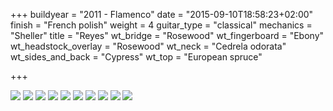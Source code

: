 +++
buildyear = "2011  -  Flamenco"
date = "2015-09-10T18:58:23+02:00"
finish = "French polish"
weight = 4
guitar_type = "classical"
mechanics = "Sheller"
title = "Reyes"
wt_bridge = "Rosewood"
wt_fingerboard = "Ebony"
wt_headstock_overlay = "Rosewood"
wt_neck = "Cedrela odorata"
wt_sides_and_back = "Cypress"
wt_top = "European spruce"

+++

![](/img/guitar/reyes/guitars_003.jpg)
![](/img/guitar/reyes/guitars_004.jpg)
![](/img/guitar/reyes/guitars_018.jpg)
![](/img/guitar/reyes/guitars_026.jpg)
![](/img/guitar/reyes/guitars_036.jpg)
![](/img/guitar/reyes/guitars_046.jpg)
![](/img/guitar/reyes/guitars_047.jpg)
![](/img/guitar/reyes/guitars_048.jpg)
![](/img/guitar/reyes/guitars_049.jpg)
![](/img/guitar/reyes/guitars_050.jpg)